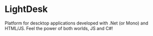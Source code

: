 # LightDesk
Platform for descktop applications developed with .Net (or Mono) and HTML/JS. Feel the power of both worlds, JS and C#!
